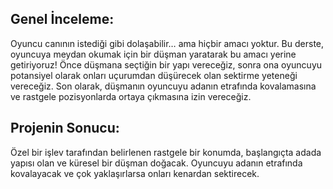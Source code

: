 ## Genel İnceleme:
Oyuncu canının istediği gibi dolaşabilir… ama hiçbir amacı yoktur. Bu derste, oyuncuya meydan okumak için bir düşman yaratarak bu amacı yerine getiriyoruz! Önce düşmana seçtiğin bir yapı vereceğiz, sonra ona oyuncuyu potansiyel olarak onları uçurumdan düşürecek olan sektirme yeteneği vereceğiz. Son olarak, düşmanın oyuncuyu adanın etrafında kovalamasına ve rastgele pozisyonlarda ortaya çıkmasına izin vereceğiz. 

## Projenin Sonucu:
Özel bir işlev tarafından belirlenen rastgele bir konumda, başlangıçta adada yapısı olan ve küresel bir düşman doğacak. Oyuncuyu adanın etrafında kovalayacak ve çok yaklaşırlarsa onları kenardan sektirecek.
